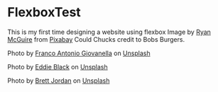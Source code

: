 # FlexboxTest
This is my first time designing a website using flexbox
Image by <a href="https://pixabay.com/users/ryanmcguire-123690/?utm_source=link-attribution&amp;utm_medium=referral&amp;utm_campaign=image&amp;utm_content=594461">Ryan McGuire</a> from <a href="https://pixabay.com//?utm_source=link-attribution&amp;utm_medium=referral&amp;utm_campaign=image&amp;utm_content=594461">Pixabay</a>
Could Chucks credit to Bobs Burgers.

Photo by <a href="https://unsplash.com/@francogio?utm_source=unsplash&utm_medium=referral&utm_content=creditCopyText">Franco Antonio Giovanella</a> on <a href="https://unsplash.com/s/photos/googly-eyes?utm_source=unsplash&utm_medium=referral&utm_content=creditCopyText">Unsplash</a>
  
Photo by <a href="https://unsplash.com/@eddiecoyote?utm_source=unsplash&utm_medium=referral&utm_content=creditCopyText">Eddie Black</a> on <a href="https://unsplash.com/s/photos/googly-eyes?utm_source=unsplash&utm_medium=referral&utm_content=creditCopyText">Unsplash</a>

Photo by <a href="https://unsplash.com/@brett_jordan?utm_source=unsplash&utm_medium=referral&utm_content=creditCopyText">Brett Jordan</a> on <a href="https://unsplash.com/s/photos/googly-eyes?utm_source=unsplash&utm_medium=referral&utm_content=creditCopyText">Unsplash</a>
  
